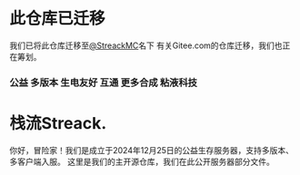 # 此仓库已迁移
我们已将此仓库迁移至[@StreackMC](https://github.com/StreackMC)名下
有关Gitee.com的仓库迁移，我们也正在筹划。

### 公益 多版本 生电友好 互通 更多合成 粘液科技
# 栈流Streack.

你好，冒险家！我们是成立于2024年12月25日的公益生存服务器，支持多版本、多客户端入服。
这里是我们的主开源仓库，我们在此公开服务器部分文件。